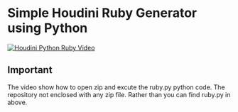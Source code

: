 
#          				Simple Houdini Ruby Generator using Python

[![Houdini Python Ruby Video](https://img.youtube.com/vi/m3Q603iz1gI/0.jpg)](https://www.youtube.com/watch?v=m3Q603iz1gI&ab_channel=chandrakanth)
##  **Important**	

The video show how to open zip and excute the ruby.py python code. The repository not enclosed with any zip file. Rather than you can find ruby.py in above.

